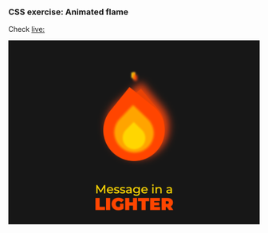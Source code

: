### CSS exercise: Animated flame
Check [live:](https://jodelajo.nl/singleportfolio/more-css)

![applicatie_example](src/assets/message_in_a_lighter.png)
